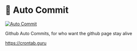 # 🌳 Auto Commit

[![Auto Commit](https://github.com/88JC/rumput-laut/actions/workflows/autocommit.yml/badge.svg)](https://github.com/81JC/rumput-laut/actions/workflows/autocommit.yml)

Github Auto Commits, for who want the github page stay alive

https://crontab.guru
